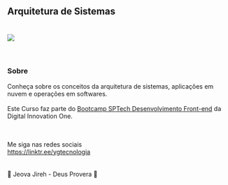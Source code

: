 ## Arquitetura de Sistemas

<h1>
   <img src="https://i.ibb.co/541P995/86-EC0-F0-A-1.png" border="0">
</h1>
 <br>

### Sobre

Conheça sobre os conceitos da arquitetura de sistemas, aplicações em nuvem e operações em softwares.
<br>
<br>
Este Curso faz parte do <a href="https://web.digitalinnovation.one/track/sp-tech-desenvolvimento-front-end">Bootcamp SPTech Desenvolvimento Front-end</a> da Digital Innovation One.
<br>
<br>
<br>

Me siga nas redes sociais<br>
https://linktr.ee/ygtecnologia
<br>
<br>
<br>
🙏 Jeova Jireh - Deus Provera 🙏

